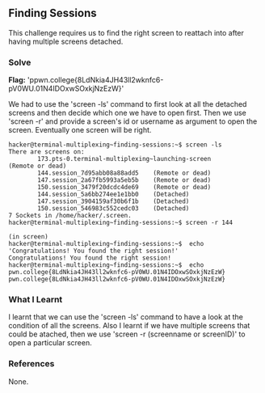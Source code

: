 ## Finding Sessions
This challenge requires us to find the right screen to reattach into after having multiple screens detached.

### Solve
**Flag:** 'ppwn.college{8LdNkia4JH43ll2wknfc6-pV0WU.01N4IDOxwSOxkjNzEzW}'

We had to use the 'screen -ls' command to first look at all the detached screens and then decide which one we have to open first. Then we use 'screen -r' and provide a screen's
id or username as argument to open the screen. Eventually one screen will be right.

```
hacker@terminal-multiplexing~finding-sessions:~$ screen -ls
There are screens on:
        173.pts-0.terminal-multiplexing~launching-screen        (Remote or dead)
        144.session_7d95abb08a88add5    (Remote or dead)
        147.session_2a67fb5993a5eb5b    (Remote or dead)
        150.session_3479f20dcdc4de69    (Remote or dead)
        144.session_5a6bb274ee1e1bb0    (Detached)
        147.session_3904159af30b6f1b    (Detached)
        150.session_546983c552cedc03    (Detached)
7 Sockets in /home/hacker/.screen.
hacker@terminal-multiplexing~finding-sessions:~$ screen -r 144

(in screen)
hacker@terminal-multiplexing~finding-sessions:~$  echo 'Congratulations! You found the right session!'
Congratulations! You found the right session!
hacker@terminal-multiplexing~finding-sessions:~$  echo pwn.college{8LdNkia4JH43ll2wknfc6-pV0WU.01N4IDOxwSOxkjNzEzW}
pwn.college{8LdNkia4JH43ll2wknfc6-pV0WU.01N4IDOxwSOxkjNzEzW}
```

### What I Learnt
I learnt that we can use the 'screen -ls' command to have a look at the condition of all the screens. Also I learnt if we have multiple screens that could be atached, then we
use 'screen -r (screenname or screenID)' to open a particular screen.
### References 
None. 
